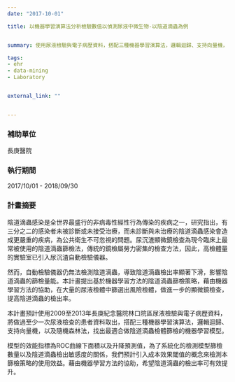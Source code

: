 ```yaml
---
date: "2017-10-01"

title: 以機器學習演算法分析檢驗數值以偵測尿液中微生物-以陰道滴蟲為例


summary: 使用尿液檢驗與電子病歷資料，搭配三種機器學習演算法，邏輯迴歸、支持向量機，以及隨機森林法，找出最適合做陰道滴蟲檢體篩檢的機器學習模型。

tags:
- ehr
- data-mining
- Laboratory


external_link: ""


---
```


### 補助單位

長庚醫院

### 執行期間

2017/10/01 - 2018/09/30

### 計畫摘要

陰道滴蟲感染是全世界最盛行的非病毒性經性行為傳染的疾病之一，研究指出，有三分之二的感染者未被診斷或未接受治療，而未診斷與未治療的陰道滴蟲感染會造成更嚴重的疾病，為公共衛生不可忽視的問題。尿沉渣顯微鏡檢查為現今臨床上最常被使用的陰道滴蟲篩檢法，傳統的鏡檢屬勞力密集的檢查方法，因此，高檢體量的實驗室已引入尿沉渣自動檢驗儀器。

然而，自動檢驗儀器仍無法檢測陰道滴蟲，導致陰道滴蟲檢出率顯著下滑，影響陰道滴蟲的篩檢量能。本計畫提出基於機器學習方法的陰道滴蟲篩檢策略，藉由機器學習方法的協助，在大量的尿液檢體中篩選出風險檢體，做進一步的顯微鏡檢查，提高陰道滴蟲的檢出率。

本計畫預計使用2009至2013年長庚紀念醫院林口院區尿液檢驗與電子病歷資料，將做過至少一次尿液檢查的患者資料取出，搭配三種機器學習演算法，邏輯迴歸、支持向量機，以及隨機森林法，找出最適合做陰道滴蟲檢體篩檢的機器學習模型。

模型的效能指標為ROC曲線下面積以及升降預測值，為了系統化的檢測模型篩檢數量以及陰道滴蟲檢出敏感度的關係，我們預計引入成本效果閾值的概念來檢測本篩檢策略的使用效益。藉由機器學習方法的協助，希望陰道滴蟲的檢出率可有效提升。